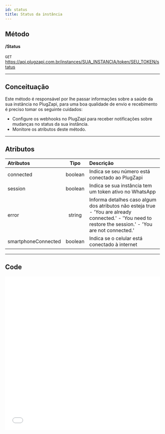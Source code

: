 ```yaml
---
id: status
title: Status da instância
---
```


## Método

#### /Status

`GET` https://api.plugzapi.com.br/instances/SUA_INSTANCIA/token/SEU_TOKEN/status

---

## Conceituação

Este método é responsável por lhe passar informações sobre a saúde da sua instância no PlugZapi, para uma boa qualidade de envio e recebimento é preciso tomar os seguinte cuidados:

- Configure os webhooks no PlugZapi para receber notificações sobre mudanças no status da sua instância.
- Monitore os atributos deste método.

---

## Atributos

| Atributos | Tipo | Descrição |
| :-- | :-: | :-- |
| connected | boolean | Indica se seu número está conectado ao PlugZapi |
| session | boolean | Indica se sua instância tem um token ativo no WhatsApp |
| error | string | Informa detalhes caso algum dos atributos não esteja true - 'You are already connected.' - 'You need to restore the session.' - 'You are not connected.' |
| smartphoneConnected | boolean | Indica se o celular está conectado à internet |

---

## Code

<iframe src="//api.apiembed.com/?source=https://raw.githubusercontent.com/Plug-Zapi/plug-zapi-docs/master/json-examples/instance-status.json&targets=all" frameborder="0" scrolling="no" width="100%" height="500px" seamless></iframe>
